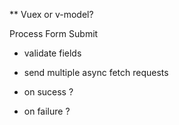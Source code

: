 
** Vuex or v-model? 

Process Form Submit 
* validate fields
* send multiple async fetch requests

* on sucess ?
* on failure ?







